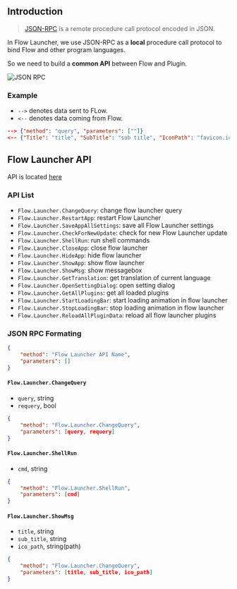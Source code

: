 ## Introduction

> [JSON-RPC](https://en.wikipedia.org/wiki/JSON-RPC) is a remote procedure call protocol encoded in JSON.

In Flow Launcher, we use JSON-RPC as a **local** procedure call protocol to bind Flow and other program languages.

So we need to build a **common API** between Flow and Plugin.

![JSON RPC](/assets/jsonrpc.png)

### Example

- `-->` denotes data sent to FLow.
- `<--` denotes data coming from Flow.

```json
--> {"method": "query", "parameters": [""]}
<-- {"Title": "title", "SubTitle": "sub title", "IconPath": "favicon.ico"}
```

## Flow Launcher API

API is located [here](https://github.com/Flow-Launcher/Flow.Launcher/blob/master/Flow.Launcher.Plugin/Interfaces/IPublicAPI.cs)

### API List

- `Flow.Launcher.ChangeQuery`: change flow launcher query
- `Flow.Launcher.RestartApp`: restart Flow Launcher
- `Flow.Launcher.SaveAppAllSettings`: save all Flow Launcher settings
- `Flow.Launcher.CheckForNewUpdate`: check for new Flow Launcher update
- `Flow.Launcher.ShellRun`: run shell commands
- `Flow.Launcher.CloseApp`: close flow launcher
- `Flow.Launcher.HideApp`: hide flow launcher
- `Flow.Launcher.ShowApp`: show flow launcher
- `Flow.Launcher.ShowMsg`: show messagebox
- `Flow.Launcher.GetTranslation`:  get translation of current language
- `Flow.Launcher.OpenSettingDialog`: open setting dialog
- `Flow.Launcher.GetAllPlugins`: get all loaded plugins
- `Flow.Launcher.StartLoadingBar`: start loading animation in flow launcher
- `Flow.Launcher.StopLoadingBar`: stop loading animation in flow launcher
- `Flow.Launcher.ReloadAllPluginData`: reload all flow launcher plugins

### JSON RPC Formating

```json
{
    "method": "Flow Launcher API Name",
    "parameters": []
}
```

#### `Flow.Launcher.ChangeQuery`

- `query`, string
- `requery`, bool

```json
{
    "method": "Flow.Launcher.ChangeQuery",
    "parameters": [query, requery]
}
```

#### `Flow.Launcher.ShellRun`

- `cmd`, string

```json
{
    "method": "Flow.Launcher.ShellRun",
    "parameters": [cmd]
}
```

#### `Flow.Launcher.ShowMsg`

- `title`, string
- `sub_title`, string
- `ico_path`, string(path)

```json
{
    "method": "Flow.Launcher.ChangeQuery",
    "parameters": [title, sub_title, ico_path]
}
```
